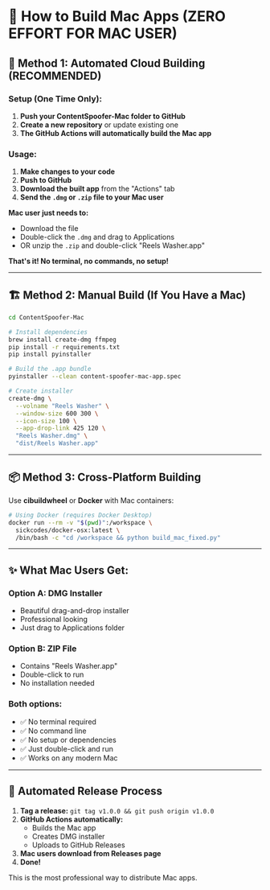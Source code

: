 # 🍎 How to Build Mac Apps (ZERO EFFORT FOR MAC USER)

## 🚀 Method 1: Automated Cloud Building (RECOMMENDED)

### Setup (One Time Only):
1. **Push your ContentSpoofer-Mac folder to GitHub**
2. **Create a new repository** or update existing one
3. **The GitHub Actions will automatically build the Mac app**

### Usage:
1. **Make changes to your code**
2. **Push to GitHub**  
3. **Download the built app** from the "Actions" tab
4. **Send the `.dmg` or `.zip` file to your Mac user**

**Mac user just needs to:**
- Download the file
- Double-click the `.dmg` and drag to Applications
- OR unzip the `.zip` and double-click "Reels Washer.app"

**That's it! No terminal, no commands, no setup!**

---

## 🏗️ Method 2: Manual Build (If You Have a Mac)

```bash
cd ContentSpoofer-Mac

# Install dependencies
brew install create-dmg ffmpeg
pip install -r requirements.txt
pip install pyinstaller

# Build the .app bundle
pyinstaller --clean content-spoofer-mac-app.spec

# Create installer
create-dmg \
  --volname "Reels Washer" \
  --window-size 600 300 \
  --icon-size 100 \
  --app-drop-link 425 120 \
  "Reels Washer.dmg" \
  "dist/Reels Washer.app"
```

---

## 📦 Method 3: Cross-Platform Building

Use **cibuildwheel** or **Docker** with Mac containers:

```bash
# Using Docker (requires Docker Desktop)
docker run --rm -v "$(pwd)":/workspace \
  sickcodes/docker-osx:latest \
  /bin/bash -c "cd /workspace && python build_mac_fixed.py"
```

---

## ✨ What Mac Users Get:

### Option A: DMG Installer
- Beautiful drag-and-drop installer
- Professional looking
- Just drag to Applications folder

### Option B: ZIP File  
- Contains "Reels Washer.app"
- Double-click to run
- No installation needed

### Both options:
- ✅ No terminal required
- ✅ No command line
- ✅ No setup or dependencies
- ✅ Just double-click and run
- ✅ Works on any modern Mac

---

## 🔄 Automated Release Process

1. **Tag a release:** `git tag v1.0.0 && git push origin v1.0.0`
2. **GitHub Actions automatically:**
   - Builds the Mac app
   - Creates DMG installer
   - Uploads to GitHub Releases
3. **Mac users download from Releases page**
4. **Done!**

This is the most professional way to distribute Mac apps.
